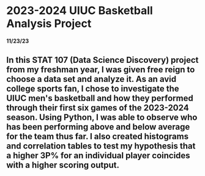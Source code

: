 <h1>  2023-2024 UIUC Basketball Analysis Project </h1>
<h4> 11/23/23 </h4>
<h2> In this STAT 107 (Data Science Discovery) project from my freshman year, I was given free reign to choose a data set and analyze it. As an avid college sports fan, I chose to
investigate the UIUC men's basketball and how they performed through their first six games of the 2023-2024 season. Using Python, I was able to observe who has been performing above
and below average for the team thus far. I also created histograms and correlation tables to test my hypothesis that a higher 3P% for an individual player coincides with a higher scoring output. </h2>
